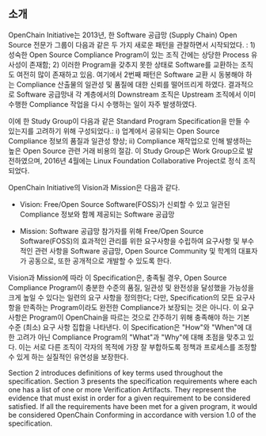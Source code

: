 ## 소개

OpenChain Initiative는 2013년, 한 Software 공급망 (Supply Chain) Open Source 전문가 그룹이 다음과 같은 두 가지 새로운 패턴을 관찰하면서 시작되었다. : 1) 성숙한 Open Source Compliance Program이 있는 조직 간에는 상당한 Process 유사성이 존재함; 2) 이러한 Program을 갖추지 못한 상태로 Software를 교환하는 조직도 여전히 많이 존재하고 있음. 여기에서 2번째 패턴은  Software 교환 시 동봉해야 하는 Compliance 산출물의 일관성 및 품질에 대한 신뢰를 떨어뜨리게 하였다. 결과적으로 Software 공급망내 각 계층에서의 Downstream 조직은 Upstream 조직에서 이미 수행한 Compliance 작업을 다시 수행하는 일이 자주 발생하였다. 

이에 한 Study Group이 다음과 같은 Standard Program Specification을 만들 수 있는지를 고려하기 위해 구성되었다.: i) 업계에서 공유되는 Open Source Compliance 정보의 품질과 일관성 향상; ii) Compliance 재작업으로 인해 발생하는 높은 Open Source 관련 거래 비용의 절감. 이 Study Group은 Work Group으로 발전하였으며, 2016년 4월에는 Linux Foundation Collaborative Project로 정식 조직되었다. 

OpenChain Initiative의 Vision과 Mission은 다음과 같다. 

- Vision: Free/Open Source Software(FOSS)가 신뢰할 수 있고 일관된 Compliance 정보와 함께 제공되는 Software 공급망

- Mission: Software 공급망 참가자를 위해 Free/Open Source Software(FOSS)의 효과적인 관리를 위한 요구사항을 수립하여 요구사항 및 부수적인 관련 사항을 Software 공급망, Open Source Community 및 학계의 대표자가 공동으로, 또한 공개적으로 개발할 수 있도록 한다. 

Vision과 Mission에 따라 이 Specification은, 충족될 경우, Open Source Compliance Program이 충분한 수준의 품질, 일관성 및 완전성을 달성했을 가능성을 크게 높일 수 있다는 일련의 요구 사항을 정의한다; 다만, Specification의 모든 요구사항을 만족하는 Program이라도 완전한 Compliance가 보장되는 것은 아니다. 이 요구사항은 Program이 OpenChain을 따르는 것으로 간주하기 위해 충족해야 하는 기본 수준 (최소) 요구 사항 집합을 나타낸다. 이 Specification은 "How"와 "When"에 대한 고려가 아닌 Compliance Program의 "What"과 "Why"에 대해 초점을 맞추고 있다. 이는 서로 다른 조직이 각자의 목적에 가장 잘 부합하도록 정책과 프로세스를 조정할 수 있게 하는 실질적인 유연성을 보장한다. 

Section 2 introduces definitions of key terms used throughout the specification. Section 3 presents the specification requirements where each one has a list of one or more Verification Artifacts. They represent the evidence that must exist in order for a given requirement to be considered satisfied. If all the requirements have been met for a given program, it would be considered OpenChain Conforming in accordance with version 1.0 of the specification.
